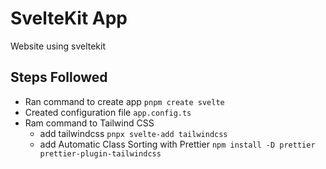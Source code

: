 # SvelteKit App

Website using sveltekit

## Steps Followed

- Ran command to create app `pnpm create svelte`
- Created configuration file `app.config.ts`
- Ram command to Tailwind CSS
  - add tailwindcss `pnpx svelte-add tailwindcss`
  - add Automatic Class Sorting with Prettier `npm install -D prettier prettier-plugin-tailwindcss`

